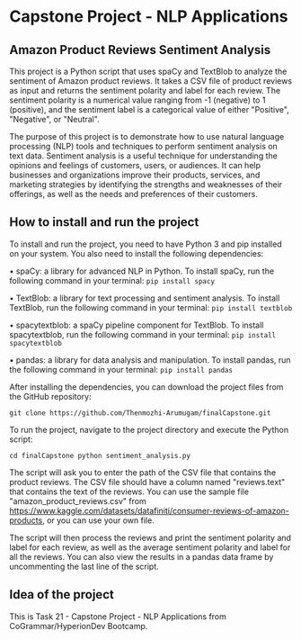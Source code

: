 # **Capstone Project - NLP Applications**
## Amazon Product Reviews Sentiment Analysis
This project is a Python script that uses spaCy and TextBlob to analyze the sentiment of Amazon product reviews. It takes a CSV file of product reviews as input and returns the sentiment polarity and label for each review. The sentiment polarity is a numerical value ranging from -1 (negative) to 1 (positive), and the sentiment label is a categorical value of either "Positive", "Negative", or "Neutral".

The purpose of this project is to demonstrate how to use natural language processing (NLP) tools and techniques to perform sentiment analysis on text data. Sentiment analysis is a useful technique for understanding the opinions and feelings of customers, users, or audiences. It can help businesses and organizations improve their products, services, and marketing strategies by identifying the strengths and weaknesses of their offerings, as well as the needs and preferences of their customers.

## How to install and run the project
To install and run the project, you need to have Python 3 and pip installed on your system. You also need to install the following dependencies:

• spaCy: a library for advanced NLP in Python. To install spaCy, run the following command in your terminal: `pip install spacy`

• TextBlob: a library for text processing and sentiment analysis. To install TextBlob, run the following command in your terminal: `pip install textblob`

• spacytextblob: a spaCy pipeline component for TextBlob. To install spacytextblob, run the following command in your terminal: `pip install spacytextblob`

• pandas: a library for data analysis and manipulation. To install pandas, run the following command in your terminal: `pip install pandas`

After installing the dependencies, you can download the project files from the GitHub repository:

`git clone https://github.com/Thenmozhi-Arumugam/finalCapstone.git`

To run the project, navigate to the project directory and execute the Python script:

`cd finalCapstone python sentiment_analysis.py`

The script will ask you to enter the path of the CSV file that contains the product reviews. The CSV file should have a column named "reviews.text" that contains the text of the reviews. You can use the sample file "amazon_product_reviews.csv" from https://www.kaggle.com/datasets/datafiniti/consumer-reviews-of-amazon-products, or you can use your own file.

The script will then process the reviews and print the sentiment polarity and label for each review, as well as the average sentiment polarity and label for all the reviews. You can also view the results in a pandas data frame by uncommenting the last line of the script.

## Idea of the project
This is Task 21 - Capstone Project - NLP Applications from CoGrammar/HyperionDev Bootcamp.

